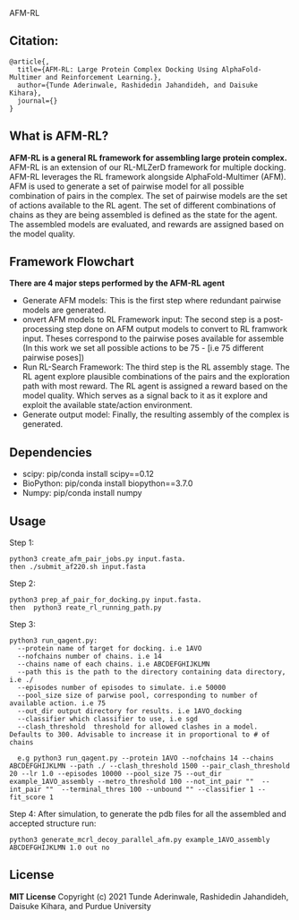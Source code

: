 AFM-RL
## Citation:
```
@article{,
  title={AFM-RL: Large Protein Complex Docking Using AlphaFold-Multimer and Reinforcement Learning.},
  author={Tunde Aderinwale, Rashidedin Jahandideh, and Daisuke Kihara},
  journal={}
}
```

## What is AFM-RL?

**AFM-RL is a general RL framework for assembling large protein complex.**
AFM-RL is an extension of our RL-MLZerD framework for multiple docking. AFM-RL leverages the RL framework alongside AlphaFold-Multimer (AFM). 
AFM is used to generate  a set of pairwise model for all possible combination of pairs in the complex. The set of pairwise models are the set of actions available to the RL agent. The set of different combinations of chains as they are being assembled is defined as the state for the agent. The assembled models are evaluated, and rewards are assigned based on the model quality. 


## Framework Flowchart
**There are 4 major steps performed by the AFM-RL agent**   
- Generate AFM models: This is the first step where redundant pairwise models are generated.
- onvert AFM models to RL Framework input: The second step is a post-processing step done on AFM output models to convert to RL framwork input. Theses correspond to the pairwise poses available for assemble (In this work we set all possible actions to be 75 - [i.e 75 different pairwise poses])
- Run RL-Search Framework: The third step is the RL assembly stage. The RL agent explore plausible combinations of the pairs and the exploration path with most reward. The RL agent is assigned a reward based on the model quality. Which serves as a signal back to it as it explore and exploit the available state/action environment. 
- Generate output model: Finally, the resulting assembly of the complex is generated.  


## Dependencies

- scipy: pip/conda install scipy==0.12
- BioPython: pip/conda install biopython==3.7.0
- Numpy: pip/conda install numpy

## Usage

Step 1: 
```
python3 create_afm_pair_jobs.py input.fasta.
then ./submit_af220.sh input.fasta
```

Step 2:
```
python3 prep_af_pair_for_docking.py input.fasta.
then  python3 reate_rl_running_path.py
```

Step 3:

```
python3 run_qagent.py: 
  --protein name of target for docking. i.e 1AVO 
  --nofchains number of chains. i.e 14 
  --chains name of each chains. i.e ABCDEFGHIJKLMN
  --path this is the path to the directory containing data directory, i.e ./  
  --episodes number of episodes to simulate. i.e 50000
  --pool_size size of parwise pool, corresponding to number of available action. i.e 75
  --out_dir output directory for results. i.e 1AVO_docking
  --classifier which classifier to use, i.e sgd
  --clash_threshold  threshold for allowed clashes in a model. Defaults to 300. Advisable to increase it in proportional to # of chains

  e.g python3 run_qagent.py --protein 1AVO --nofchains 14 --chains ABCDEFGHIJKLMN --path ./ --clash_threshold 1500 --pair_clash_threshold 20 --lr 1.0 --episodes 10000 --pool_size 75 --out_dir example_1AVO_assembly --metro_threshold 100 --not_int_pair ""  --int_pair ""  --terminal_thres 100 --unbound "" --classifier 1 --fit_score 1

```

Step 4:
After simulation, to generate the pdb files for all the assembled and accepted structure run:

```
python3 generate_mcrl_decoy_parallel_afm.py example_1AVO_assembly ABCDEFGHIJKLMN 1.0 out no
```

## License
**MIT License**
Copyright (c) 2021 Tunde Aderinwale, Rashidedin Jahandideh, Daisuke Kihara, and Purdue University 

